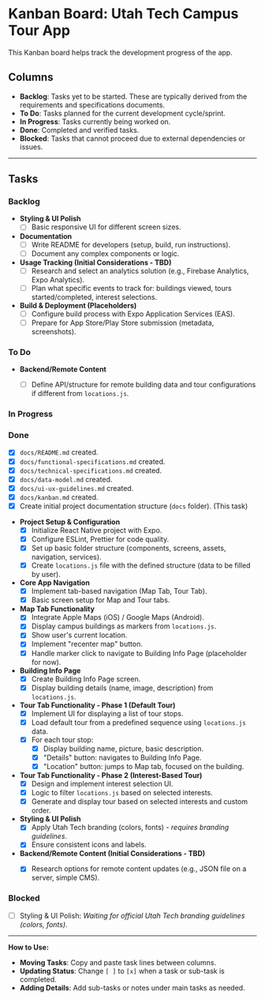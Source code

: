 # Kanban Board: Utah Tech Campus Tour App

This Kanban board helps track the development progress of the app.

## Columns

- **Backlog**: Tasks yet to be started. These are typically derived from the requirements and specifications documents.
- **To Do**: Tasks planned for the current development cycle/sprint.
- **In Progress**: Tasks currently being worked on.
- **Done**: Completed and verified tasks.
- **Blocked**: Tasks that cannot proceed due to external dependencies or issues.

---

## Tasks

### Backlog



- **Styling & UI Polish**
  - [ ] Basic responsive UI for different screen sizes.
- **Documentation**
  - [ ] Write README for developers (setup, build, run instructions).
  - [ ] Document any complex components or logic.
- **Usage Tracking (Initial Considerations - TBD)**
  - [ ] Research and select an analytics solution (e.g., Firebase Analytics, Expo Analytics).
  - [ ] Plan what specific events to track for: buildings viewed, tours started/completed, interest selections.
- **Build & Deployment (Placeholders)**
  - [ ] Configure build process with Expo Application Services (EAS).
  - [ ] Prepare for App Store/Play Store submission (metadata, screenshots).

### To Do

- **Backend/Remote Content**
  - [ ] Define API/structure for remote building data and tour configurations if different from `locations.js`.


### In Progress


### Done

- [x] `docs/README.md` created.
- [x] `docs/functional-specifications.md` created.
- [x] `docs/technical-specifications.md` created.
- [x] `docs/data-model.md` created.
- [x] `docs/ui-ux-guidelines.md` created.
- [x] `docs/kanban.md` created.
- [x] Create initial project documentation structure (`docs` folder). (This task)
- **Project Setup & Configuration**
  - [x] Initialize React Native project with Expo.
  - [x] Configure ESLint, Prettier for code quality.
  - [x] Set up basic folder structure (components, screens, assets, navigation, services).
  - [x] Create `locations.js` file with the defined structure (data to be filled by user).
- **Core App Navigation**
  - [x] Implement tab-based navigation (Map Tab, Tour Tab).
  - [x] Basic screen setup for Map and Tour tabs.
- **Map Tab Functionality**
  - [x] Integrate Apple Maps (iOS) / Google Maps (Android).
  - [x] Display campus buildings as markers from `locations.js`.
  - [x] Show user's current location.
  - [x] Implement "recenter map" button.
  - [x] Handle marker click to navigate to Building Info Page (placeholder for now).
- **Building Info Page**
  - [x] Create Building Info Page screen.
  - [x] Display building details (name, image, description) from `locations.js`.
- **Tour Tab Functionality - Phase 1 (Default Tour)**
  - [x] Implement UI for displaying a list of tour stops.
  - [x] Load default tour from a predefined sequence using `locations.js` data.
  - [x] For each tour stop:
    - [x] Display building name, picture, basic description.
    - [x] "Details" button: navigates to Building Info Page.
    - [x] "Location" button: jumps to Map tab, focused on the building.
- **Tour Tab Functionality - Phase 2 (Interest-Based Tour)**
  - [x] Design and implement interest selection UI.
  - [x] Logic to filter `locations.js` based on selected interests.
  - [x] Generate and display tour based on selected interests and custom order.
- **Styling & UI Polish**
  - [x] Apply Utah Tech branding (colors, fonts) - _requires branding guidelines_.
  - [x] Ensure consistent icons and labels.
- **Backend/Remote Content (Initial Considerations - TBD)**
  - [x] Research options for remote content updates (e.g., JSON file on a server, simple CMS).


### Blocked

- [ ] Styling & UI Polish: _Waiting for official Utah Tech branding guidelines (colors, fonts)_.

---

**How to Use:**

- **Moving Tasks**: Copy and paste task lines between columns.
- **Updating Status**: Change `[ ]` to `[x]` when a task or sub-task is completed.
- **Adding Details**: Add sub-tasks or notes under main tasks as needed.
